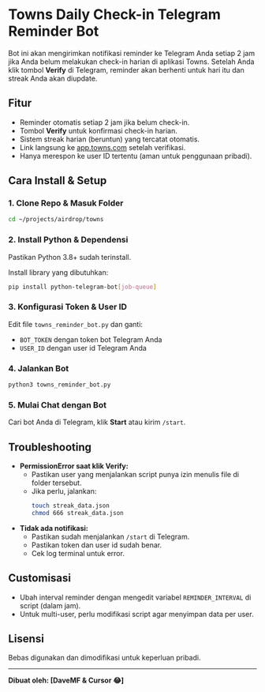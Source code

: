# Towns Daily Check-in Telegram Reminder Bot

Bot ini akan mengirimkan notifikasi reminder ke Telegram Anda setiap 2 jam jika Anda belum melakukan check-in harian di aplikasi Towns. Setelah Anda klik tombol **Verify** di Telegram, reminder akan berhenti untuk hari itu dan streak Anda akan diupdate.

## Fitur
- Reminder otomatis setiap 2 jam jika belum check-in.
- Tombol **Verify** untuk konfirmasi check-in harian.
- Sistem streak harian (beruntun) yang tercatat otomatis.
- Link langsung ke [app.towns.com](https://app.towns.com) setelah verifikasi.
- Hanya merespon ke user ID tertentu (aman untuk penggunaan pribadi).

## Cara Install & Setup

### 1. Clone Repo & Masuk Folder
```bash
cd ~/projects/airdrop/towns
```

### 2. Install Python & Dependensi
Pastikan Python 3.8+ sudah terinstall.

Install library yang dibutuhkan:
```bash
pip install python-telegram-bot[job-queue]
```

### 3. Konfigurasi Token & User ID
Edit file `towns_reminder_bot.py` dan ganti:
- `BOT_TOKEN` dengan token bot Telegram Anda
- `USER_ID` dengan user id Telegram Anda

### 4. Jalankan Bot
```bash
python3 towns_reminder_bot.py
```

### 5. Mulai Chat dengan Bot
Cari bot Anda di Telegram, klik **Start** atau kirim `/start`.

## Troubleshooting
- **PermissionError saat klik Verify:**
  - Pastikan user yang menjalankan script punya izin menulis file di folder tersebut.
  - Jika perlu, jalankan:
    ```bash
    touch streak_data.json
    chmod 666 streak_data.json
    ```
- **Tidak ada notifikasi:**
  - Pastikan sudah menjalankan `/start` di Telegram.
  - Pastikan token dan user id sudah benar.
  - Cek log terminal untuk error.

## Customisasi
- Ubah interval reminder dengan mengedit variabel `REMINDER_INTERVAL` di script (dalam jam).
- Untuk multi-user, perlu modifikasi script agar menyimpan data per user.

## Lisensi
Bebas digunakan dan dimodifikasi untuk keperluan pribadi.

---

**Dibuat oleh: [DaveMF & Cursor 😂]** 